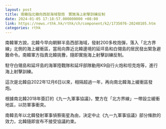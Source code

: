 ```yaml
---
layout: post
title: 南韓指北韓向西部海域發炮　實施海上射擊訓練反制
date: 2024-01-05 17:18:57.000000000 +08:00
link: https://news.rthk.hk/rthk/ch/component/k2/1735076-20240105.htm
categories: rthk
---
```


南韓軍方說，北韓今早向朝鮮半島西部海域，發射200多枚炮彈，落入「北方界線」北側的海上緩衝區，當局向靠近北韓邊境的延坪島和白翎島的居民發出緊急避難命令。南韓軍方指責北韓挑釁，隨即實施海上射擊訓練反制。

駐守白翎島和延坪島的海軍陸戰隊和延坪部隊動用K9自行火炮和坦克炮等，進行海上射擊訓練。

這次是北韓自2022年12月6日以來，相隔超過一年，再向南北韓海上緩衝區發炮。

根據南北韓2018年簽訂的《九一九軍事協議》，雙方在「北方界線」一帶設立緩衝地區，以防軍事衝突。

南韓去年以北韓發射軍事偵察衞星為由，決定中止《九一九軍事協議》部分條款的效力，北韓隨即宣布不接受協議約束。
